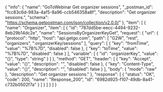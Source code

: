 {
  "info": {
    "name": "GoToWebinar Get organizer sessions",
    "_postman_id": "fcc83c6d-983a-4af5-8a96-ccb546358a8f",
    "description": "Get organizer sessions.",
    "schema": "https://schema.getpostman.com/json/collection/v2.0.0/"
  },
  "item": [
    {
      "name": "Organizer",
      "item": [
        {
          "id": "787dd5be-eecc-4494-9232-8eb29b14dc2e",
          "name": "SessionsByOrganizerKeyGet",
          "request": {
            "url": {
              "protocol": "http",
              "host": "api.getgo.com",
              "path": [
                "G2W",
                "rest",
                "organizers",
                ":organizerKey/sessions"
              ],
              "query": [
                {
                  "key": "fromTime",
                  "value": "%7B%7D",
                  "disabled": false
                },
                {
                  "key": "toTime",
                  "value": "%7B%7D",
                  "disabled": false
                }
              ],
              "variable": [
                {
                  "id": "organizerKey",
                  "value": "{}",
                  "type": "string"
                }
              ]
            },
            "method": "GET",
            "header": [
              {
                "key": "Accept",
                "value": "{}",
                "description": "",
                "disabled": false
              },
              {
                "key": "Content-Type",
                "value": "{}",
                "description": "",
                "disabled": false
              }
            ],
            "body": {
              "mode": "raw"
            },
            "description": "Get organizer sessions."
          },
          "response": [
            {
              "status": "OK",
              "code": 200,
              "name": "Response_200",
              "id": "6982d925-f107-49db-8a41-c732b0502f7a"
            }
          ]
        }
      ]
    }
  ]
}